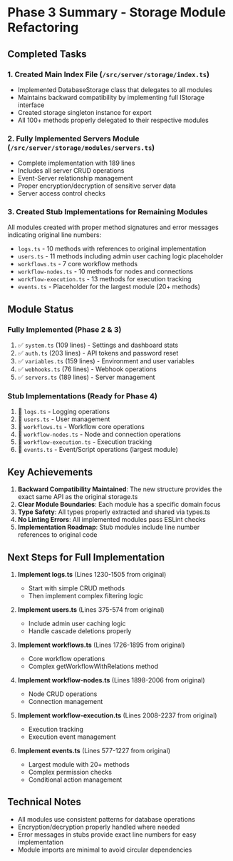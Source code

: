 # Phase 3 Summary - Storage Module Refactoring

## Completed Tasks

### 1. Created Main Index File (`/src/server/storage/index.ts`)
- Implemented DatabaseStorage class that delegates to all modules
- Maintains backward compatibility by implementing full IStorage interface
- Created storage singleton instance for export
- All 100+ methods properly delegated to their respective modules

### 2. Fully Implemented Servers Module (`/src/server/storage/modules/servers.ts`)
- Complete implementation with 189 lines
- Includes all server CRUD operations
- Event-Server relationship management
- Proper encryption/decryption of sensitive server data
- Server access control checks

### 3. Created Stub Implementations for Remaining Modules
All modules created with proper method signatures and error messages indicating original line numbers:
- `logs.ts` - 10 methods with references to original implementation
- `users.ts` - 11 methods including admin user caching logic placeholder
- `workflows.ts` - 7 core workflow methods
- `workflow-nodes.ts` - 10 methods for nodes and connections
- `workflow-execution.ts` - 13 methods for execution tracking
- `events.ts` - Placeholder for the largest module (20+ methods)

## Module Status

### Fully Implemented (Phase 2 & 3)
1. ✅ `system.ts` (109 lines) - Settings and dashboard stats
2. ✅ `auth.ts` (203 lines) - API tokens and password reset
3. ✅ `variables.ts` (159 lines) - Environment and user variables
4. ✅ `webhooks.ts` (76 lines) - Webhook operations
5. ✅ `servers.ts` (189 lines) - Server management

### Stub Implementations (Ready for Phase 4)
1. 🔲 `logs.ts` - Logging operations
2. 🔲 `users.ts` - User management
3. 🔲 `workflows.ts` - Workflow core operations
4. 🔲 `workflow-nodes.ts` - Node and connection operations
5. 🔲 `workflow-execution.ts` - Execution tracking
6. 🔲 `events.ts` - Event/Script operations (largest module)

## Key Achievements

1. **Backward Compatibility Maintained**: The new structure provides the exact same API as the original storage.ts
2. **Clear Module Boundaries**: Each module has a specific domain focus
3. **Type Safety**: All types properly extracted and shared via types.ts
4. **No Linting Errors**: All implemented modules pass ESLint checks
5. **Implementation Roadmap**: Stub modules include line number references to original code

## Next Steps for Full Implementation

1. **Implement logs.ts** (Lines 1230-1505 from original)
   - Start with simple CRUD methods
   - Then implement complex filtering logic

2. **Implement users.ts** (Lines 375-574 from original)
   - Include admin user caching logic
   - Handle cascade deletions properly

3. **Implement workflows.ts** (Lines 1726-1895 from original)
   - Core workflow operations
   - Complex getWorkflowWithRelations method

4. **Implement workflow-nodes.ts** (Lines 1898-2006 from original)
   - Node CRUD operations
   - Connection management

5. **Implement workflow-execution.ts** (Lines 2008-2237 from original)
   - Execution tracking
   - Execution event management

6. **Implement events.ts** (Lines 577-1227 from original)
   - Largest module with 20+ methods
   - Complex permission checks
   - Conditional action management

## Technical Notes

- All modules use consistent patterns for database operations
- Encryption/decryption properly handled where needed
- Error messages in stubs provide exact line numbers for easy implementation
- Module imports are minimal to avoid circular dependencies